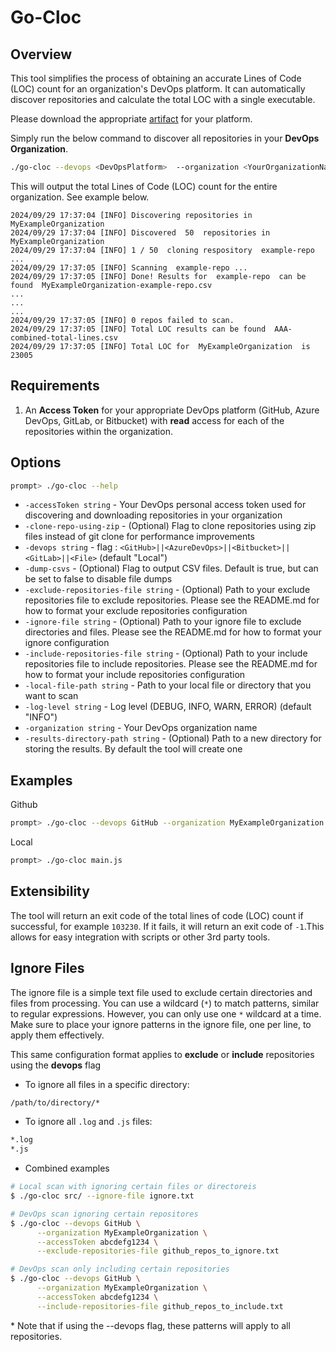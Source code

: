 # Go-Cloc

## Overview

This tool simplifies the process of obtaining an accurate Lines of Code (LOC) count for an organization's DevOps platform. It can automatically discover repositories and calculate the total LOC with a single executable.

Please download the appropriate [artifact]() for your platform.

Simply run the below command to discover all repositories in your **DevOps Organization**.
```sh
./go-cloc --devops <DevOpsPlatform>  --organization <YourOrganizationName>  --accessToken <YourPersonalAccessToken>
```
This will output the total Lines of Code (LOC) count for the entire organization. See example below.
```
2024/09/29 17:37:04 [INFO] Discovering repositories in  MyExampleOrganization
2024/09/29 17:37:04 [INFO] Discovered  50  repositories in  MyExampleOrganization
2024/09/29 17:37:04 [INFO] 1 / 50  cloning respository  example-repo ...
2024/09/29 17:37:05 [INFO] Scanning  example-repo ...
2024/09/29 17:37:05 [INFO] Done! Results for  example-repo  can be found  MyExampleOrganization-example-repo.csv
...
...
...
2024/09/29 17:37:05 [INFO] 0 repos failed to scan.
2024/09/29 17:37:05 [INFO] Total LOC results can be found  AAA-combined-total-lines.csv
2024/09/29 17:37:05 [INFO] Total LOC for  MyExampleOrganization  is  23005
```

## Requirements
1. An **Access Token** for your appropriate DevOps platform (GitHub, Azure DevOps, GitLab, or Bitbucket) with **read** access for each of the repositories within the organization.

## Options
```sh
prompt> ./go-cloc --help
```
- `-accessToken string`
      - Your DevOps personal access token used for discovering and downloading repositories in your organization
- `-clone-repo-using-zip`
      - (Optional) Flag to clone repositories using zip files instead of git clone for performance improvements
- `-devops string`
      - flag : `<GitHub>||<AzureDevOps>||<Bitbucket>||<GitLab>||<File>` (default "Local")
- `-dump-csvs`
      - (Optional) Flag to output CSV files. Default is true, but can be set to false to disable file dumps
- `-exclude-repositories-file string`
      - (Optional) Path to your exclude repositories file to exclude repositories. Please see the README.md for how to format your exclude repositories configuration
- `-ignore-file string`
      - (Optional) Path to your ignore file to exclude directories and files. Please see the README.md for how to format your ignore configuration
- `-include-repositories-file string`
      - (Optional) Path to your include repositories file to include repositories. Please see the README.md for how to format your include repositories configuration
- `-local-file-path string`
      - Path to your local file or directory that you want to scan
- `-log-level string`
      - Log level (DEBUG, INFO, WARN, ERROR) (default "INFO")
- `-organization string`
      - Your DevOps organization name
- `-results-directory-path string`
      - (Optional) Path to a new directory for storing the results. By default the tool will create one

## Examples
Github
```sh
prompt> ./go-cloc --devops GitHub --organization MyExampleOrganization --accessToken abcdefg1234 
```
Local
```sh
prompt> ./go-cloc main.js 
```
## Extensibility
The tool will return an exit code of the total lines of code (LOC) count if successful, for example `103230`. If it fails, it will return an exit code of `-1`.This allows for easy integration with scripts or other 3rd party tools.

## Ignore Files

The ignore file is a simple text file used to exclude certain directories and files from processing. You can use a wildcard (`*`) to match patterns, similar to regular expressions. However, you can only use one `*` wildcard at a time. Make sure to place your ignore patterns in the ignore file, one per line, to apply them effectively.

This same configuration format applies to **exclude** or **include** repositories using the **devops** flag

- To ignore all files in a specific directory:

```sh
/path/to/directory/*
```

- To ignore all `.log` and `.js` files:
```sh
*.log
*.js
```

* Combined examples
```sh
# Local scan with ignoring certain files or directoreis
$ ./go-cloc src/ --ignore-file ignore.txt

# DevOps scan ignoring certain repositores 
$ ./go-cloc --devops GitHub \
      --organization MyExampleOrganization \
      --accessToken abcdefg1234 \
      --exclude-repositories-file github_repos_to_ignore.txt

# DevOps scan only including certain repositories
$ ./go-cloc --devops GitHub \
      --organization MyExampleOrganization \
      --accessToken abcdefg1234 \
      --include-repositories-file github_repos_to_include.txt
```

\* Note that if using the --devops flag, these patterns will apply to all repositories.
